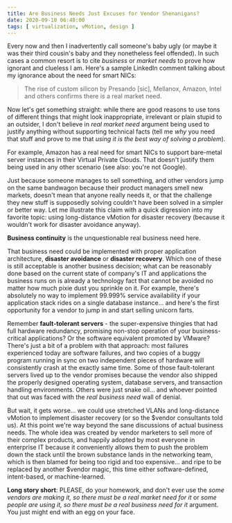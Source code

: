 ```yaml
---
title: Are Business Needs Just Excuses for Vendor Shenanigans?
date: 2020-09-10 06:48:00
tags: [ virtualization, vMotion, design ]
---
```

Every now and then I inadvertently call someone's baby ugly (or maybe it was their third cousin's baby and they nonetheless feel offended). In such cases a common resort is to cite _business_ or _market needs_ to prove how ignorant and clueless I am. Here's a sample LinkedIn comment talking about my ignorance about the need for smart NICs:

> The rise of custom silicon by Presando [sic], Mellanox, Amazon, Intel and others confirms there is a real market need.

Now let's get something straight: while there are good reasons to use tons of different things that might look inappropriate, irrelevant or plain stupid to an outsider, I don't believe in _real market need_ argument being used to justify anything without supporting technical facts (tell me _why_ you need that stuff and prove to me that _using it is the best way of solving a problem_).

For example, Amazon has a real need for smart NICs to support bare-metal server instances in their Virtual Private Clouds. That doesn't justify them being used in any other scenario (see also: you're not Google).

Just because someone manages to sell something, and other vendors jump on the same bandwagon because their product managers smell new markets, doesn't mean that anyone really needs it, or that the challenge they new stuff is supposedly solving couldn't have been solved in a simpler or better way. Let me illustrate this claim with a quick digression into my favorite topic: using long-distance vMotion for disaster recovery (because it wouldn't work for disaster avoidance anyway).

**Business continuity** is the unquestionable real business need here.

That business need could be implemented with proper application architecture, **disaster avoidance** or **disaster recovery**. Which one of these is still acceptable is another business decision; what can be reasonably done based on the current state of company's IT and applications the business runs on is already a technology fact that cannot be avoided no matter how much pixie dust you sprinkle on it. For example, there's absolutely no way to implement 99.999% service availability if your application stack rides on a single database instance... and here's the first opportunity for a vendor to jump in and start selling unicorn farts.

Remember **fault-tolerant servers** - the super-expensive thingies that had full hardware redundancy, promising non-stop operation of your business-critical applications? Or the software equivalent promoted by VMware? There's just a bit of a problem with that approach: most failures experienced today are software failures, and two copies of a buggy program running in sync on two independent pieces of hardware will consistently crash at the exactly same time. Some of those fault-tolerant servers lived up to the vendor promises because the vendor also shipped the properly designed operating system, database servers, and transaction handling environments. Others were just snake oil... and whoever pointed that out was faced with the *real business need* wall of denial.

But wait, it gets worse... we could use stretched VLANs and long-distance vMotion to implement disaster recovery (or so the $vendor consultants told us). At this point we're way beyond the sane discussions of actual business needs. The whole idea was created by vendor marketers to sell more of their complex products, and happily adopted by most everyone in enterprise IT because it conveniently allows them to push the problem down the stack until the brown substance lands in the networking team, which is then blamed for being too rigid and too expensive... and ripe to be replaced by another $vendor magic, this time either software-defined, intent-based, or machine-learned.

**Long story short**: PLEASE, do your homework, and don't ever use the _some vendors are making it, so there must be a real market need for it_ or _some people are using it, so there must be a real business need for it_ argument. You just might end with an egg on your face.

